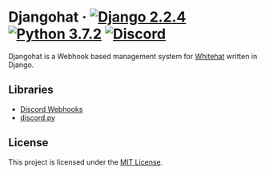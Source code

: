 # Djangohat  &middot; [![Django 2.2.4](https://img.shields.io/badge/Django-2.2.4-brightgreen)](https://docs.djangoproject.com/en/2.2/releases/2.2.4/) [![Python 3.7.2](https://img.shields.io/badge/python-3.7.2-blue.svg)](https://www.python.org/downloads/release/python-372/) [![Discord](https://img.shields.io/badge/join-discord-7289da.svg)](https://discord.gg/NBqqAqp)

Djangohat is a Webhook based management system for [Whitehat](https://github.com/Dragonite/whitehat) written in Django.

## Libraries
- [Discord Webhooks](https://github.com/kyb3r/dhooks)
- [discord.py](https://github.com/Rapptz/discord.py)

## License

This project is licensed under the [MIT License]().